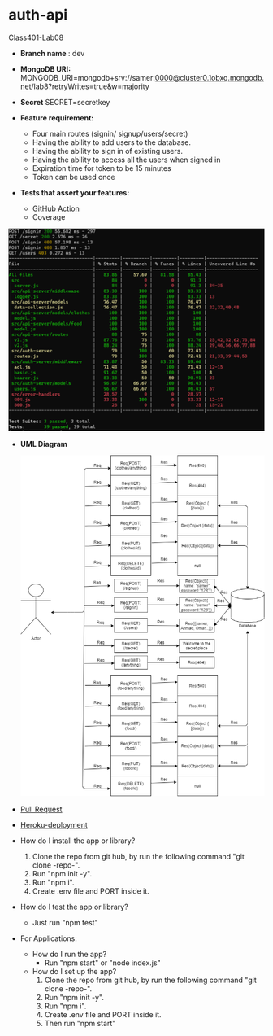 # auth-api
Class401-Lab08


- **Branch name** : dev
- **MongoDB URI:** 
MONGODB_URI=mongodb+srv://samer:0000@cluster0.1obxq.mongodb.net/lab8?retryWrites=true&w=majority
- **Secret**
SECRET=secretkey
- **Feature requirement:**
    - Four main routes (signin/ signup/users/secret)
    - Having the ability to add users to the database.
    - Having the ability to sign in of existing users.
    - Having the ability to access all the users when signed in
    - Expiration time for token to be 15 minutes
    - Token can be used once

  
- **Tests that assert your features:**
    - [GitHub Action](https://github.com/Samer-Alnajjar/auth-api/actions)
    - Coverage

![Coverage](coverage.png)

- **UML Diagram**

  ![UML-Diagram](UML_Diagram.png)

- [Pull Request](https://github.com/Samer-Alnajjar/auth-api/pull/5)

- [Heroku-deployment](https://samer-auth-api.herokuapp.com/)

- How do I install the app or library?
  1. Clone the repo from git hub, by run the following command "git clone -repo-".
  2. Run "npm init -y".
  3. Run "npm i".
  4. Create .env file and PORT inside it.
- How do I test the app or library?
  - Just run "npm test"


- For Applications:
  - How do I run the app?
    - Run "npm start" or "node index.js"
  - How do I set up the app?
    1. Clone the repo from git hub, by run the following command "git clone -repo-".
    2. Run "npm init -y".
    3. Run "npm i".
    4. Create .env file and PORT inside it.
    5. Then run "npm start"



